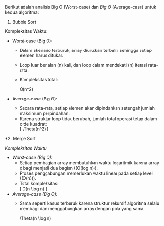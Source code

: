 Berikut adalah analisis Big O (Worst-case) dan *Big Θ* (Average-case) untuk kedua algoritma:

1. Bubble Sort


Kompleksitas Waktu:
- Worst-case (Big O):  
  - Dalam skenario terburuk, array diurutkan terbalik sehingga setiap elemen harus ditukar.  
  - Loop luar berjalan (n) kali, dan loop dalam mendekati (n) iterasi rata-rata.  
  - Kompleksitas total:  
  
    O(n^2)

- Average-case (Big Θ):  
  - Secara rata-rata, setiap elemen akan dipindahkan setengah jumlah maksimum perpindahan.
  - Karena struktur loop tidak berubah, jumlah total operasi tetap dalam orde kuadrat:  
    \[
    \Theta(n^2)
    \]

 *2. Merge Sort

*Kompleksitas Waktu:*
- *Worst-case (Big O):*  
  - Setiap pembagian array membutuhkan waktu logaritmik karena array dibagi menjadi dua bagian ((O(log n))).
  - Proses penggabungan memerlukan waktu linear pada setiap level ((O(n))).  
  - Total kompleksitas:  
    \[
    O(n \log n)
    \]
- *Average-case (Big Θ):*  
  - Sama seperti kasus terburuk karena struktur rekursif algoritma selalu membagi dan menggabungkan array dengan pola yang sama.  
    
    \Theta(n \log n)
    

